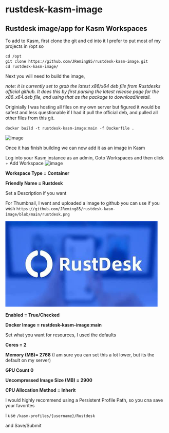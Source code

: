 # rustdesk-kasm-image
## Rustdesk image/app for Kasm Workspaces

To add to Kasm, first clone the git and cd into it I prefer to put most of my projects in /opt so

```
cd /opt
git clone https://github.com/JReming85/rustdesk-kasm-image.git
cd rustdesk-kasm-image/
```

Next you will need to build the image, 

_note: it is currently set to grab the latest x86/x64 deb file from Rustdesks official github.  It does this by first parsing the latest release page for the x86_x64.deb file, and using that as the package to download/install._

Originially I was hosting all files on my own server but figured it would be safest and less questionable if I had it pull the official deb, and pulled all other files from this git.

`docker build -t rustdesk-kasm-image:main -f Dockerfile .`

![image](https://github.com/JReming85/rustdesk-kasm-image/assets/21246660/f71b9fb2-5f1b-40be-a3c0-f164f02452e5)

Once it has finish building we can now add it as an image in Kasm

Log into your Kasm instance as an admin, Goto Workspaces and then click + Add Workspace ![image](https://github.com/JReming85/rustdesk-kasm-image/assets/21246660/00e4e563-1733-42e0-a67f-b5fe8f8ab5bb)

**Workspace Type = Container**

**Friendly Name = Rustdesk**

Set a Description if you want

For Thumbnail, I went and uploaded a image to github you can use if you wish `https://github.com/JReming85/rustdesk-kasm-image/blob/main/rustdesk.png` 

![image](https://github.com/JReming85/rustdesk-kasm-image/blob/main/rustdesk.png?raw=true)

**Enabled = True/Checked**

**Docker Image = rustdesk-kasm-image:main**

Set what you want for resources, I used the defaults

**Cores = 2**

**Memory (MB)= 2768** (I am sure you can set this a lot lower, but its the default on my server)

**GPU Count 0**

**Uncompressed Image Size (MB) = 2900**

**CPU Allocation Method = Inherit**



I would highly recommend using a Persistent Profile Path, so you cna save your favorites

I use `/kasm-profiles/{username}/Rustdesk`


and Save/Submit
